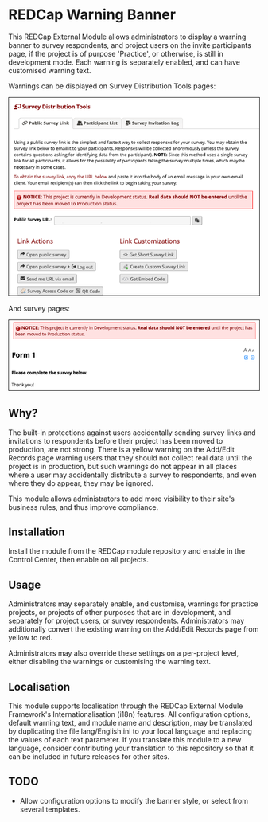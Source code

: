 # REDCap Warning Banner

This REDCap External Module allows administrators to display a warning banner to survey respondents, and project users on the invite participants page, if the project is of purpose 'Practice', or otherwise, is still in development mode. Each warning is separately enabled, and can have customised warning text.

Warnings can be displayed on Survey Distribution Tools pages:

<img src="WarningBanner.png" style="width: 800px; border: 1px solid;"/>

And survey pages:

<img src="WarningBanner_survey.png" style="width: 800px; border: 1px solid;"/>

## Why?

The built-in protections against users accidentally sending survey links and invitations to respondents before their project has been moved to production, are not strong. There is a yellow warning on the Add/Edit Records page warning users that they should not collect real data until the project is in production, but such warnings do not appear in all places where a user may accidentally distribute a survey to respondents, and even where they do appear, they may be ignored.

This module allows administrators to add more visibility to their site's business rules, and thus improve compliance.

## Installation

Install the module from the REDCap module repository and enable in the Control Center, then enable on all projects.

## Usage

Administrators may separately enable, and customise, warnings for practice projects, or projects of other purposes that are in development, and separately for project users, or survey respondents. Administrators may additionally convert the existing warning on the Add/Edit Records page from yellow to red.

Administrators may also override these settings on a per-project level, either disabling the warnings or customising the warning text.

## Localisation

This module supports localisation through the REDCap External Module Framework's Internationalisation (i18n) features. All configuration options, default warning text, and module name and description, may be translated by duplicating the file lang/English.ini to your local language and replacing the values of each text parameter. If you translate this module to a new language, consider contributing your translation to this repository so that it can be included in future releases for other sites.

## TODO

- Allow configuration options to modify the banner style, or select from several templates.
